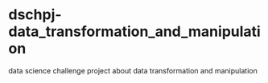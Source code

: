 # dschpj-data_transformation_and_manipulation
data science challenge project about data transformation and manipulation
